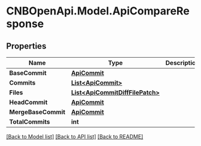 # CNBOpenApi.Model.ApiCompareResponse

## Properties

Name | Type | Description | Notes
------------ | ------------- | ------------- | -------------
**BaseCommit** | [**ApiCommit**](ApiCommit.md) |  | [optional] 
**Commits** | [**List&lt;ApiCommit&gt;**](ApiCommit.md) |  | [optional] 
**Files** | [**List&lt;ApiCommitDiffFilePatch&gt;**](ApiCommitDiffFilePatch.md) |  | [optional] 
**HeadCommit** | [**ApiCommit**](ApiCommit.md) |  | [optional] 
**MergeBaseCommit** | [**ApiCommit**](ApiCommit.md) |  | [optional] 
**TotalCommits** | **int** |  | [optional] 

[[Back to Model list]](../../README.md#documentation-for-models) [[Back to API list]](../../README.md#documentation-for-api-endpoints) [[Back to README]](../../README.md)

